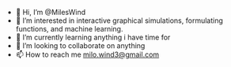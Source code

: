 - 👋 Hi, I’m @MilesWind
- 👀 I’m interested in interactive graphical simulations, formulating functions, and machine learning.
- 🌱 I’m currently learning anything i have time for
- 💞️ I’m looking to collaborate on anything
- 📫 How to reach me milo.wind3@gmail.com
